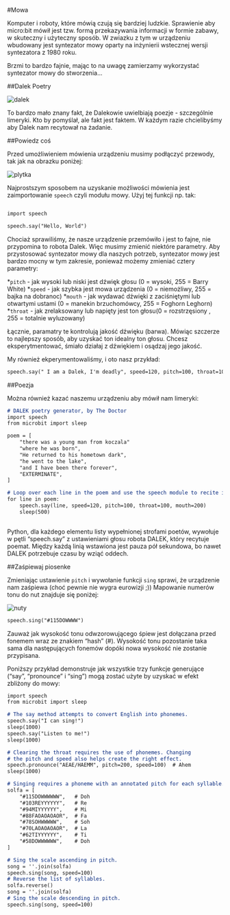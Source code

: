 #Mowa

Komputer i roboty, które mówią czują się bardziej ludzkie. Sprawienie aby micro:bit mówił jest tzw. formą przekazywania informacji w formie zabawy, 
w skuteczny i użyteczny sposób. W zwiazku z tym w urządzeniu wbudowany jest syntezator mowy oparty na inżynierii wstecznej wersji syntezatora z 1980 roku.

Brzmi to bardzo fajnie, mając to na uwagę zamierzamy wykorzystać syntezator mowy do stworzenia...

##Dalek Poetry

![dalek][logo1]

[logo1]: https://github.com/plpug/Microbit/blob/master/10/img/dalek.jpg "robot dalek"

To bardzo mało znany fakt, że Dalekowie uwielbiają poezje - szczególnie limeryki. Kto by pomyślał, ale fakt jest faktem. 
W każdym razie chcielibyśmy aby Dalek nam recytował na żadanie.

##Powiedz coś

Przed umożliwieniem mówienia urządzeniu musimy podłączyć przewody, tak jak na obrazku poniżej:

![plytka][logo2]

[logo2]: https://github.com/plpug/Microbit/blob/master/10/img/speech1.png "obraz plytki"

Najprostszym sposobem na uzyskanie możliwości mówienia jest zaimportowanie `speech` czyli modułu mowy. Użyj tej funkcji np. tak:

```markdown

import speech

speech.say("Hello, World")
```

Chociaż sprawiliśmy, że nasze urządzenie przemówiło i jest to fajne, nie przypomina to robota Dalek. Więc musimy zmienić niektóre parametry.
Aby przystosować syntezator mowy dla naszych potrzeb, syntezator mowy jest bardzo mocny w tym zakresie, ponieważ możemy zmieniać cztery parametry:

*`pitch` - jak wysoki lub niski jest dźwięk głosu (0 = wysoki, 255 = Barry White)
*`speed` - jak szybka jest mowa urządzenia (0 = niemożliwy, 255 = bajka na dobranoc)
*`mouth` - jak wydawać dźwięki z zaciśniętymi lub otwartymi ustami (0 = manekin brzuchomówcy, 255 = Foghorn Leghorn)
*`throat` - jak zrelaksowany lub napięty jest ton głosu(0 = rozstrzęsiony , 255 = totalnie wyluzowany)

Łącznie, paramatry te kontrolują jakość dźwięku (barwa). Mówiąc szczerze to najlepszy sposób, aby uzyskać ton idealny ton głosu. Chcesz eksperytmentować, 
śmiało działaj z dźwiękiem i osądzaj jego jakość. 

My również ekperymentowaliśmy, i oto nasz przykład: 

```markdown
speech.say(" I am a Dalek, I'm deadly", speed=120, pitch=100, throat=100, mouth=200)
```

##Poezja

Można również kazać naszemu urządzeniu aby mówił nam limeryki:

```markdown
# DALEK poetry generator, by The Doctor
import speech
from microbit import sleep

poem = [
    "there was a young man from koczala"
    "where he was born",
    "He returned to his hometown dark",
    "he went to the lake",
    "and I have been there forever",
    "EXTERMINATE",
]

# Loop over each line in the poem and use the speech module to recite it.
for line in poem:
    speech.say(line, speed=120, pitch=100, throat=100, mouth=200)
    sleep(500)
	
```

Python, dla każdego elementu listy wypełnionej strofami poetów, wywołuje w pętli “speech.say” z ustawieniami głosu robota DALEK, który recytuje poemat. Między każdą linią wstawiona jest pauza pół sekundowa, bo nawet DALEK potrzebuje czasu by wziąć oddech.


##Zaśpiewaj piosenke

Zmieniając ustawienie `pitch` i wywołanie funkcji `sing` sprawi, że urządzenie nam zaśpiewa (choć pewnie nie wygra eurowizji ;))
Mapowanie numerów tonu do nut znajduje się poniżej:

![nuty][logo]

[logo]: https://github.com/plpug/Microbit/blob/master/10/img/speech.png "obraz nut"

```markdown
speech.sing("#115DOWWWW")
```

Zauważ jak wysokość tonu odwzorowującego śpiew jest dołączana przed fonemem wraz ze znakiem “hash” (#). Wysokość tonu pozostanie taka sama dla następujących fonemów dopóki nowa wysokość nie zostanie przypisana.

Poniższy przykład demonstruje jak wszystkie trzy funkcje generujące (“say”, “pronounce” i “sing”) mogą zostać użyte by uzyskać w efekt zbliżony do mowy:


```markdown
import speech
from microbit import sleep

# The say method attempts to convert English into phonemes.
speech.say("I can sing!")
sleep(1000)
speech.say("Listen to me!")
sleep(1000)

# Clearing the throat requires the use of phonemes. Changing
# the pitch and speed also helps create the right effect.
speech.pronounce("AEAE/HAEMM", pitch=200, speed=100)  # Ahem
sleep(1000)

# Singing requires a phoneme with an annotated pitch for each syllable.
solfa = [
    "#115DOWWWWWW",   # Doh
    "#103REYYYYYY",   # Re
    "#94MIYYYYYY",    # Mi
    "#88FAOAOAOAOR",  # Fa
    "#78SOHWWWWW",    # Soh
    "#70LAOAOAOAOR",  # La
    "#62TIYYYYYY",    # Ti
    "#58DOWWWWWW",    # Doh
]

# Sing the scale ascending in pitch.
song = ''.join(solfa)
speech.sing(song, speed=100)
# Reverse the list of syllables.
solfa.reverse()
song = ''.join(solfa)
# Sing the scale descending in pitch.
speech.sing(song, speed=100)
```






